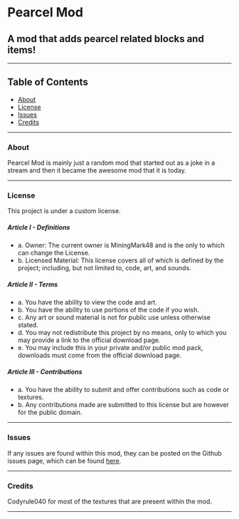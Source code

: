 # Pearcel Mod
## A mod that adds pearcel related blocks and items!

***

## Table of Contents
* [About](#about)
* [License](#license)
* [Issues](#issues)
* [Credits](#credits)

***

### About
Pearcel Mod is mainly just a random mod that started out as a joke in a stream and then it became the awesome mod that it is today.

***

### License
This project is under a custom license.

##### Article I - Definitions
 * a. Owner: The current owner is MiningMark48 and is the only to which can change the License.
 * b. Licensed Material: This license covers all of which is defined by the project; including, but not limited to, code, art, and sounds.

##### Article II - Terms
 * a. You have the ability to view the code and art.
 * b. You have the ability to use portions of the code if you wish.
 * c. Any art or sound material is not for public use unless otherwise stated.
 * d. You may not redistribute this project by no means, only to which you may provide a link to the official download page.
 * e. You may include this in your private and/or public mod pack, downloads must come from the official download page.

##### Article III - Contributions
 * a. You have the ability to submit and offer contributions such as code or textures.
 * b. Any contributions made are submitted to this license but are however for the public domain.

***

### Issues
If any issues are found within this mod, they can be posted on the Github issues page, which can be found [here](https://github.com/MiningMark48/Pearcel-Mod/issues).

***

### Credits
Codyrule040 for most of the textures that are present within the mod.

***
